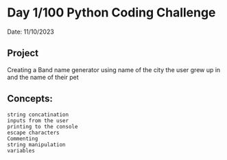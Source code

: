 # Day 1/100 Python Coding Challenge

Date: 11/10/2023

## Project

Creating a Band name generator using name of 
the city the user grew up in and the name of their pet

## Concepts: 

    string concatination
    inputs from the user
    printing to the console
    escape characters
    Commenting
    string manipulation
    variables